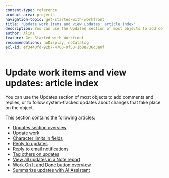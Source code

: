 ```yaml
---
content-type: reference
product-area: projects
navigation-topic: get-started-with-workfront
title: "Update work items and view updates: article index"
description: You can use the Updates section of most objects to add comments and replies, or to follow system-tracked updates about changes that take place on the object. 
author: Alina
feature: Get Started with Workfront
recommendations: noDisplay, noCatalog
exl-id: ef3440fd-92b7-4760-9f53-1b0e736d3a0f
---
```

# Update work items and view updates: article index

<!-- Audited: 02/2024 -->

You can use the Updates section of most objects to add comments and replies, or to follow system-tracked updates about changes that take place on the object.

This section contains the following articles:

* [Updates section overview](../../workfront-basics/updating-work-items-and-viewing-updates/updates-tab-overview.md) 
* [Update work](../../workfront-basics/updating-work-items-and-viewing-updates/update-work.md) 
* [Character limits in fields](../../workfront-basics/updating-work-items-and-viewing-updates/character-limits-in-fields.md) 
* [Reply to updates](../../workfront-basics/updating-work-items-and-viewing-updates/reply-to-updates.md) 
* [Reply to email notifications](../../workfront-basics/updating-work-items-and-viewing-updates/reply-to-email-notifications.md) 
* [Tag others on updates](../../workfront-basics/updating-work-items-and-viewing-updates/tag-others-on-updates.md) 
* [View all updates in a Note report](../../workfront-basics/updating-work-items-and-viewing-updates/view-all-updates-in-a-report.md) 
* [Work On It and Done button overview](../../workfront-basics/updating-work-items-and-viewing-updates/work-on-it-and-done-buttons-accept-complete-work.md)
* [Summarize updates with AI Assistant](/help/quicksilver/workfront-basics/updating-work-items-and-viewing-updates/summarize-updates-ai-assistant.md)

